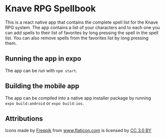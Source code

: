 # Knave RPG Spellbook

This is a react native app that contains the complete spell list for the Knave RPG system. The app contains a list of your characters and to each one you can add spells to their list of favorites by long pressing the spell in the spell list. You can also remove spells from the favorites list by long pressing them.

## Running the app in expo

The app can be run with ```npm start```.

## Building the mobile app

The app can be compiled into a native app installer package by running ```expo build:android``` or ```expo build:ios```.

## Attributions

<div>Icons made by <a href="https://www.freepik.com/" title="Freepik">Freepik</a> from <a href="https://www.flaticon.com/"                 title="Flaticon">www.flaticon.com</a> is licensed by <a href="http://creativecommons.org/licenses/by/3.0/"                 title="Creative Commons BY 3.0" target="_blank">CC 3.0 BY</a></div>
